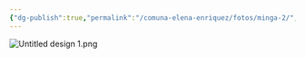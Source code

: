 ```yaml
---
{"dg-publish":true,"permalink":"/comuna-elena-enriquez/fotos/minga-2/","dgPassFrontmatter":true}
---
```


![Untitled design 1.png](/img/user/COMUNA%20ELENA%20ENRIQUEZ/FOTOS/Untitled%20design%201.png)